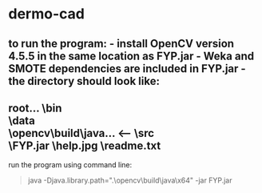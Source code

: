 # dermo-cad

to run the program:
	- install OpenCV version 4.5.5 in the same location as FYP.jar
	- Weka and SMOTE dependencies are included in FYP.jar
	- the directory should look like:
-----
root...
   \bin\
   \data\
   \opencv\build\java...    <--
   \src\
   \FYP.jar
   \help.jpg
   \readme.txt
-----

run the program using command line:
> java -Djava.library.path=".\opencv\build\java\x64" -jar FYP.jar